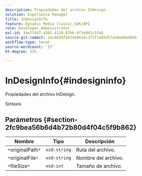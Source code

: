 ```yaml
---
description: Propiedades del archivo InDesign.
solution: Experience Manager
title: InDesignInfo
feature: Dynamic Media Classic,SDK/API
role: Developer,Administrator
exl-id: 34e7f447-4301-4120-87b6-6f3ddd1c5fb6
source-git-commit: 1ec8b59f442eb96c6c3f5f1405d57a38a86bd056
workflow-type: tm+mt
source-wordcount: '27'
ht-degree: 33%

---
```


# InDesignInfo{#indesigninfo}

Propiedades del archivo InDesign.

Sintaxis

## Parámetros {#section-2fc9bea56b6d4b72b80d4f04c5f9b862}

| Nombre | Tipo | Descripción |
|---|---|---|
| `*`originalPath`*` | `xsd:string` | Ruta del archivo. |
| `*`originalFile`*` | `xsd:string` | Nombre del archivo. |
| `*`fileSize`*` | `xsd:int` | Tamaño de archivo. |
